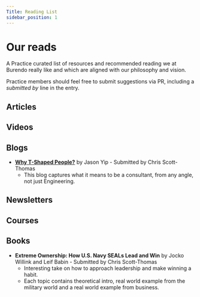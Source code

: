 ```yaml
---
Title: Reading List
sidebar_position: 1
---
```


# Our reads

A Practice curated list of resources and recommended reading we at Burendo really like and which are aligned with our philosophy and vision.

Practice members should feel free to submit suggestions via PR, including a _submitted by_ line in the entry.

## Articles


## Videos


## Blogs

- **[Why T-Shaped People?](https://jchyip.medium.com/why-t-shaped-people-e8706198e437)** by Jason Yip - Submitted by Chris Scott-Thomas
    - This blog captures what it means to be a consultant, from any angle, not just Engineering.
   

## Newsletters

    
## Courses


## Books

- **Extreme Ownership: How U.S. Navy SEALs Lead and Win** by Jocko Willink and Leif Babin - Submitted by Chris Scott-Thomas
    - Interesting take on how to approach leadership and make winning a habit.
    - Each topic contains theoretical intro, real world example from the military world and a real world example from business.
